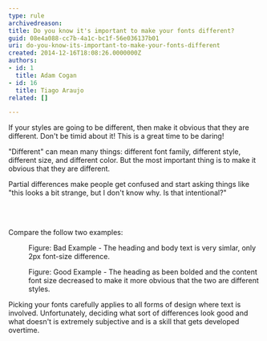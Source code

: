 ```yaml
---
type: rule
archivedreason: 
title: Do you know it's important to make your fonts different?
guid: 08e4a088-cc7b-4a1c-bc1f-56e036137b01
uri: do-you-know-its-important-to-make-your-fonts-different
created: 2014-12-16T18:08:26.0000000Z
authors:
- id: 1
  title: Adam Cogan
- id: 16
  title: Tiago Araujo
related: []

---
```



<p>​
                    If your styles are going to be different, then make it obvious that they are different. Don't be timid about it! This is a great time to be daring!</p><p>&quot;Different&quot; can mean many things&#58; different font family, different style, different size, and​ different color. But the most important thing is to make it obvious that they are different.</p><p>Partial differences make&#160;people get confused and start asking things like &quot;this looks a bit strange, but I don't know why. Is that intentional?&quot;</p>
<br><excerpt class='endintro'></excerpt><br>
<p>Compare the follow two examples&#58;</p><dl class="badImage"><dt>
                        <img src="/PublishingImages/choosingFontsbad.png" alt="" /></dt><dd>
                        Figure&#58; Bad Example - The heading and body text is very simlar, only 2px font-size difference.</dd></dl><dl class="goodImage"><dt>
                        <img src="/PublishingImages/choosingFontsgood.png" alt="" /></dt><dd>
                        Figure&#58; Good Example - The heading as been bolded and the content font size decreased to make it more obvious that the two are different styles.</dd></dl><p>Picking your fonts carefully applies to all forms of design where text is involved. Unfortunately, deciding what sort of differences look good and what doesn't is extremely subjective and is a skill that gets developed overtime.</p>


